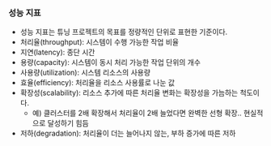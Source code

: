 ### 성능 지표

- 성능 지표는 튜닝 프로젝트의 목표를 정량적인 단위로 표현한 기준이다.
- 처리율(throughput): 시스템이 수행 가능한 작업 비율
- 지연(latency): 종단 시간
- 용량(capacity): 시스템이 동시 처리 가능한 작업 단위의 개수
- 사용량(utilization): 시스템 리소스의 사용량
- 효율(efficiency): 처리율을 리소스 사용률로 나눈 값
- 확장성(scalability): 리소스 추가에 따른 처리율 변화는 확장성을 가늠하는 척도이다.
    - 예) 클러스터를 2배 확장해서 처리율이 2배 늘었다면 완벽한 선형 확장.. 현실적으로 달성하기 힘듬
- 저하(degradation): 처리율이 더는 늘어나지 않는, 부하 증가에 따른 저하